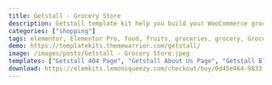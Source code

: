 ```yaml
---
title: Getstall - Grocery Store
description: Getstall template kit help you build your WooCommerce grocery store just in a few minutes. Start your online grocery store now.
categories: ["shopping"]
tags: elementor, Elementor Pro, food, fruits, groceries, grocery, Grocery Store, online store, shop, shopping, store, vegetables, woocommerce
demo: https://templatekits.themewarrior.com/getstall/
image: /images/posts/Getstall - Grocery Store.jpeg
templates: ["Getstall 404 Page", "Getstall About Us Page", "Getstall Blog Archive", "Getstall Colofon", "Getstall Contact Section", "Getstall Cta Section", "Getstall Faq Section", "Getstall Home Page", "Getstall Masthead", "Getstall Our Service Page", "Getstall Our Team Section", "Getstall Page Hero", "Getstall Page Title", "Getstall Partners Section", "Getstall Product Grid", "Getstall Shop Archive", "Getstall Single Page", "Getstall Single Post", "Getstall Single Product", "Getstall Story Section", "Getstall Testimony Section", "Global"]
download: https://elemkits.lemonsqueezy.com/checkout/buy/0d45e464-9833-4401-bebd-a7c5446ac212
---
```

